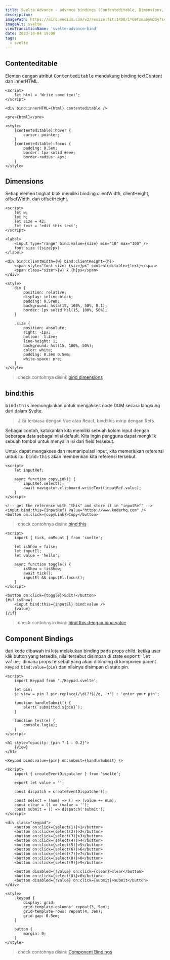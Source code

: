 ```yaml
---
title: Svelte Advance - advance bindings (Contenteditable, Dimensions, bind:this, Component Bindings)
description:
imagePath: https://miro.medium.com/v2/resize:fit:1400/1*G9fzmaoymDGy7scbkgpC7A.png
imageAlt: svelte
viewTransitionName: 'svelte-advance-bind'
date: 2023-10-04 19:00
tags:
  - svelte
---
```


## Contenteditable

Elemen dengan atribut <kbd>Contenteditable</kbd> mendukung binding textContent dan innerHTML.

```svelte title="Contenteditable"
<script>
	let html = 'Write some text';
</script>

<div bind:innerHTML={html} contenteditable />

<pre>{html}</pre>

<style>
	[contenteditable]:hover {
		cursor: pointer;
	}
	[contenteditable]:focus {
		padding: 0.5em;
		border: 1px solid #eee;
		border-radius: 4px;
	}
</style>
```

## Dimensions

Setiap elemen tingkat blok memiliki binding clientWidth, clientHeight, offsetWidth, dan offsetHeight.

```svelte
<script>
	let w;
	let h;
	let size = 42;
	let text = 'edit this text';
</script>

<label>
	<input type="range" bind:value={size} min="10" max="100" />
	font size ({size}px)
</label>

<div bind:clientWidth={w} bind:clientHeight={h}>
	<span style="font-size: {size}px" contenteditable>{text}</span>
	<span class="size">{w} x {h}px</span>
</div>

<style>
	div {
		position: relative;
		display: inline-block;
		padding: 0.5rem;
		background: hsla(15, 100%, 50%, 0.1);
		border: 1px solid hsl(15, 100%, 50%);
	}

	.size {
		position: absolute;
		right: -1px;
		bottom: -1.4em;
		line-height: 1;
		background: hsl(15, 100%, 50%);
		color: white;
		padding: 0.2em 0.5em;
		white-space: pre;
	}
</style>
```

<blockquote>
	check contohnya disini:
	<a href="https://svelte.dev/repl/d4963b75bfd44f9a93af6caba5b0b522?version=4.2.8" target="_blank">
		bind dimensions
	</a>
</blockquote>

## bind:this

<kbd>bind:this</kbd> memungkinkan untuk mengakses node DOM secara langsung dari dalam Svelte.

<blockquote>
Jika terbiasa dengan Vue atau React, bind:this mirip dengan Refs.
</blockquote>

Sebagai contoh, katakanlah kita memiliki sebuah kolom input dengan beberapa data sebagai nilai default. Kita ingin pengguna dapat mengklik sebuah tombol untuk menyalin isi dari field tersebut.

Untuk dapat mengakses dan memanipulasi input, kita memerlukan referensi untuk itu. <kbd>bind:this</kbd> akan memberikan kita referensi tersebut.

```svelte title="bind:this"
<script>
	let inputRef;

	async function copyLink() {
		inputRef.select();
		await navigator.clipboard.writeText(inputRef.value);
	}
</script>

<!-- get the reference with "this" and store it in "inputRef" -->
<input bind:this={inputRef} value="https://www.koderhq.com" />
<button on:click={copyLink}>Copy</button>
```

<blockquote>
	check contohnya disini:
	<a href="https://svelte.dev/repl/c4db9246720146ab8acae3dac395f175?version=4.2.8" target="_blank">
		bind:this
	</a>
</blockquote>

```svelte title="bind:this dengan bind:value"
<script>
	import { tick, onMount } from 'svelte';

	let isShow = false;
	let inputEl;
	let value = 'hello';

	async function toggle() {
		isShow = !isShow;
		await tick();
		inputEl && inputEl.focus();
	}
</script>

<button on:click={toggle}>Edit!</button>
{#if isShow}
	<input bind:this={inputEl} bind:value />
	{value}
{/if}
```

<blockquote>
	check contohnya disini:
	<a href="https://svelte.dev/repl/a01535b02b49447dbf18c617893173af?version=4.2.8" target="_blank">
		bind:this dengan bind:value
	</a>
</blockquote>

## Component Bindings

dari kode dibawah ini kita melakukan binding pada props child.
ketika user klik button yang tersedia, nilai tersebut disimpan di state <kbd>export let value;</kbd> dimana props tersebut yang akan dibinding di komponen parent <kbd>`Keypad bind:value={pin}`</kbd> dan nilainya disimpan di state pin.

```svelte title="App.svelte"
<script>
	import Keypad from './Keypad.svelte';

	let pin;
	$: view = pin ? pin.replace(/\d(?!$)/g, '•') : 'enter your pin';

	function handleSubmit() {
		alert(`submitted ${pin}`);
	}

	function test(e) {
		console.log(e);
	}
</script>

<h1 style="opacity: {pin ? 1 : 0.2}">
	{view}
</h1>

<Keypad bind:value={pin} on:submit={handleSubmit} />
```

```svelte title="Keypad.value"
<script>
	import { createEventDispatcher } from 'svelte';

	export let value = '';

	const dispatch = createEventDispatcher();

	const select = (num) => () => (value += num);
	const clear = () => (value = '');
	const submit = () => dispatch('submit');
</script>

<div class="keypad">
	<button on:click={select(1)}>1</button>
	<button on:click={select(2)}>2</button>
	<button on:click={select(3)}>3</button>
	<button on:click={select(4)}>4</button>
	<button on:click={select(5)}>5</button>
	<button on:click={select(6)}>6</button>
	<button on:click={select(7)}>7</button>
	<button on:click={select(8)}>8</button>
	<button on:click={select(9)}>9</button>

	<button disabled={!value} on:click={clear}>clear</button>
	<button on:click={select(0)}>0</button>
	<button disabled={!value} on:click={submit}>submit</button>
</div>

<style>
	.keypad {
		display: grid;
		grid-template-columns: repeat(3, 5em);
		grid-template-rows: repeat(4, 3em);
		grid-gap: 0.5em;
	}

	button {
		margin: 0;
	}
</style>
```

<blockquote>
	check contohnya disini:
	<a href="https://svelte.dev/repl/9bcac1904af1441a86e25d1a67dba3f1?version=4.2.8" target="_blank"> Component Bindings </a>
</blockquote>
